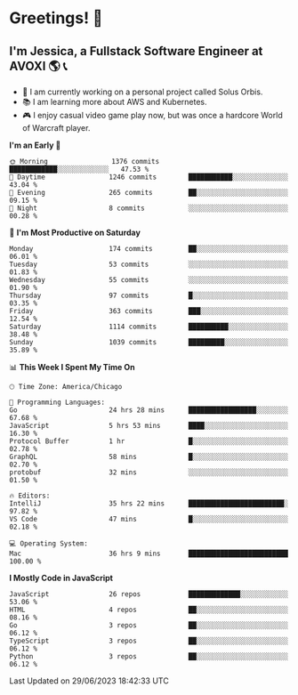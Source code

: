 # Greetings! 🧠

## I'm Jessica, a Fullstack Software Engineer at AVOXI 🌎 📞

- 🌟 I am currently working on a personal project called Solus Orbis.
- 📚 I am learning more about AWS and Kubernetes.
- 🎮 I enjoy casual video game play now, but was once a hardcore World of Warcraft player.

<!--START_SECTION:waka-->
**I'm an Early 🐤** 

```text
🌞 Morning                1376 commits        ████████████░░░░░░░░░░░░░   47.53 % 
🌆 Daytime                1246 commits        ███████████░░░░░░░░░░░░░░   43.04 % 
🌃 Evening                265 commits         ██░░░░░░░░░░░░░░░░░░░░░░░   09.15 % 
🌙 Night                  8 commits           ░░░░░░░░░░░░░░░░░░░░░░░░░   00.28 % 
```
📅 **I'm Most Productive on Saturday** 

```text
Monday                   174 commits         ██░░░░░░░░░░░░░░░░░░░░░░░   06.01 % 
Tuesday                  53 commits          ░░░░░░░░░░░░░░░░░░░░░░░░░   01.83 % 
Wednesday                55 commits          ░░░░░░░░░░░░░░░░░░░░░░░░░   01.90 % 
Thursday                 97 commits          █░░░░░░░░░░░░░░░░░░░░░░░░   03.35 % 
Friday                   363 commits         ███░░░░░░░░░░░░░░░░░░░░░░   12.54 % 
Saturday                 1114 commits        ██████████░░░░░░░░░░░░░░░   38.48 % 
Sunday                   1039 commits        █████████░░░░░░░░░░░░░░░░   35.89 % 
```


📊 **This Week I Spent My Time On** 

```text
🕑︎ Time Zone: America/Chicago

💬 Programming Languages: 
Go                       24 hrs 28 mins      █████████████████░░░░░░░░   67.68 % 
JavaScript               5 hrs 53 mins       ████░░░░░░░░░░░░░░░░░░░░░   16.30 % 
Protocol Buffer          1 hr                █░░░░░░░░░░░░░░░░░░░░░░░░   02.78 % 
GraphQL                  58 mins             █░░░░░░░░░░░░░░░░░░░░░░░░   02.70 % 
protobuf                 32 mins             ░░░░░░░░░░░░░░░░░░░░░░░░░   01.50 % 

🔥 Editors: 
IntelliJ                 35 hrs 22 mins      ████████████████████████░   97.82 % 
VS Code                  47 mins             █░░░░░░░░░░░░░░░░░░░░░░░░   02.18 % 

💻 Operating System: 
Mac                      36 hrs 9 mins       █████████████████████████   100.00 % 
```

**I Mostly Code in JavaScript** 

```text
JavaScript               26 repos            █████████████░░░░░░░░░░░░   53.06 % 
HTML                     4 repos             ██░░░░░░░░░░░░░░░░░░░░░░░   08.16 % 
Go                       3 repos             ██░░░░░░░░░░░░░░░░░░░░░░░   06.12 % 
TypeScript               3 repos             ██░░░░░░░░░░░░░░░░░░░░░░░   06.12 % 
Python                   3 repos             ██░░░░░░░░░░░░░░░░░░░░░░░   06.12 % 
```




 Last Updated on 29/06/2023 18:42:33 UTC
<!--END_SECTION:waka-->

<!--
**jessikuh/jessikuh** is a ✨ _special_ ✨ repository because its `README.md` (this file) appears on your GitHub profile.

Here are some ideas to get you started:

- 🔭 I’m currently working on ...
- 🌱 I’m currently learning ...
- 👯 I’m looking to collaborate on ...
- 🤔 I’m looking for help with ...
- 💬 Ask me about ...
- 📫 How to reach me: ...
- 😄 Pronouns: ...
- ⚡ Fun fact: ...
-->
